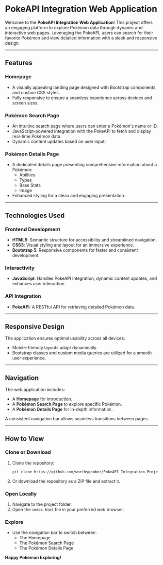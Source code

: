 # PokeAPI Integration Web Application

Welcome to the **PokeAPI Integration Web Application**! This project offers an engaging platform to explore Pokémon data through dynamic and interactive web pages. Leveraging the PokeAPI, users can search for their favorite Pokémon and view detailed information with a sleek and responsive design.

---

## Features

### **Homepage**
- A visually appealing landing page designed with Bootstrap components and custom CSS styles.
- Fully responsive to ensure a seamless experience across devices and screen sizes.

### **Pokémon Search Page**
- An intuitive search page where users can enter a Pokémon's name or ID.
- JavaScript-powered integration with the PokeAPI to fetch and display real-time Pokémon data.
- Dynamic content updates based on user input.

### **Pokémon Details Page**
- A dedicated details page presenting comprehensive information about a Pokémon:
  - Abilities
  - Types
  - Base Stats
  - Image
- Enhanced styling for a clean and engaging presentation.

---

## Technologies Used

### **Frontend Development**
- **HTML5**: Semantic structure for accessibility and streamlined navigation.
- **CSS3**: Visual styling and layout for an immersive experience.
- **Bootstrap 5**: Responsive components for faster and consistent development.

### **Interactivity**
- **JavaScript**: Handles PokeAPI integration, dynamic content updates, and enhances user interaction.

### **API Integration**
- **PokeAPI**: A RESTful API for retrieving detailed Pokémon data.

---

## Responsive Design

The application ensures optimal usability across all devices:
- Mobile-friendly layouts adapt dynamically.
- Bootstrap classes and custom media queries are utilized for a smooth user experience.

---

## Navigation

The web application includes:
- A **Homepage** for introduction.
- A **Pokémon Search Page** to explore specific Pokémon.
- A **Pokémon Details Page** for in-depth information.

A consistent navigation bar allows seamless transitions between pages.

---

## How to View

### **Clone or Download**
1. Clone the repository:
   ```bash
   git clone https://github.com/worthygoober/PokeAPI_Integration_Project.git
2. Or download the repository as a ZIP file and extract it.

### Open Locally
1. Navigate to the project folder.
2. Open the `index.html` file in your preferred web browser.

### Explore
- Use the navigation bar to switch between:
  - The Homepage
  - The Pokémon Search Page
  - The Pokémon Details Page

**Happy Pokémon Exploring!**

